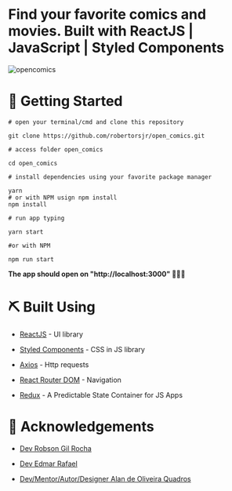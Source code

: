 # Find your favorite comics and movies. Built with ReactJS | JavaScript | Styled Components

![opencomics](https://user-images.githubusercontent.com/71423080/111428665-907a7580-86d6-11eb-8ce3-26894f27ba5c.png)


# :checkered_flag: Getting Started

```
# open your terminal/cmd and clone this repository

git clone https://github.com/robertorsjr/open_comics.git

# access folder open_comics

cd open_comics

# install dependencies using your favorite package manager

yarn
# or with NPM usign npm install
npm install

# run app typing

yarn start

#or with NPM

npm run start
```
**The app should open on "http://localhost:3000" 🎉🎉🎉**
#

# :pick: Built Using

- [ReactJS](https://www.google.com/url?sa=t&rct=j&q=&esrc=s&source=web&cd=1&cad=rja&uact=8&ved=2ahUKEwie4-3NjZPpAhU7EbkGHRGZBoQQFjAAegQIExAC&url=https%3A%2F%2Fpt-br.reactjs.org%2F&usg=AOvVaw3IQxnDAV4OTuyk7FEN--qA) - UI library

- [Styled Components](https://www.google.com/url?sa=t&rct=j&q=&esrc=s&source=web&cd=1&cad=rja&uact=8&ved=2ahUKEwj5n6jJjZPpAhV6LLkGHed1B80QFjAAegQIBxAC&url=https%3A%2F%2Fwww.styled-components.com%2F&usg=AOvVaw0J6heqwwkbKYNkr_2e7jIU) - CSS in JS library

- [Axios](https://www.google.com/url?sa=t&rct=j&q=&esrc=s&source=web&cd=1&cad=rja&uact=8&ved=2ahUKEwjcm422jZPpAhXlH7kGHYk4AK8QFjAAegQIAxAB&url=https%3A%2F%2Fgithub.com%2Faxios%2Faxios&usg=AOvVaw266wVW3XPRY46nOw2ULXdh) - Http requests

- [React Router DOM](https://www.google.com/url?sa=t&rct=j&q=&esrc=s&source=web&cd=1&cad=rja&uact=8&ved=2ahUKEwjEvujUjZPpAhVJIbkGHaNUDdEQFjAAegQIAhAB&url=https%3A%2F%2Freacttraining.com%2Freact-router%2Fweb&usg=AOvVaw39MVbEMEQCl6DDWEkh8tYs) - Navigation

- [Redux](https://redux.js.org/introduction/getting-started) - A Predictable State Container for JS Apps
#

# :tada: Acknowledgements

- [Dev Robson Gil Rocha](https://github.com/RobsonGilRocha)

- [Dev Edmar Rafael](https://github.com/Edmar-Rafael)

- [Dev/Mentor/Autor/Designer  Alan de Oliveira Quadros](https://github.com/AlanQuadros)
